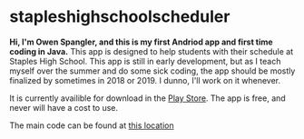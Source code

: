 # stapleshighschoolscheduler
**Hi, I'm Owen Spangler, and this is my first Andriod app and first time coding in Java.** This app is designed to help students with their schedule at Staples High School. This app is still in early development, but as I teach myself over the summer and do some sick coding, the app should be mostly finalized by sometimes in 2018 or 2019. I dunno, I'll work on it whenever.

It is currently availible for download in the [Play Store](https://play.google.com/store/apps/details?id=owenspangler.stapleshighschoolscheduler). The app is free, and never will have a cost to use.

The main code can be found at [this location](https://github.com/ospangler/stapleshighschoolscheduler/tree/master/app/src/main/java/owenspangler/stapleshighschoolscheduler)
